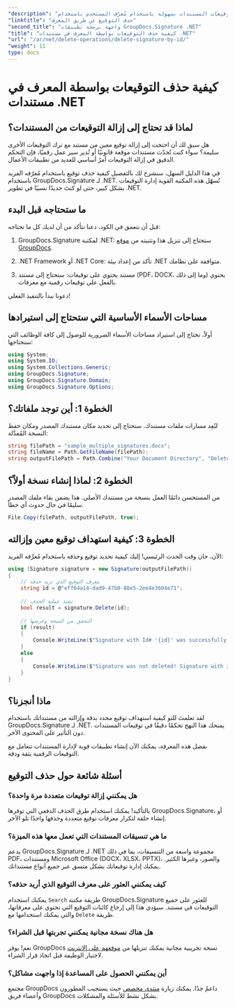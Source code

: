 ```yaml
---
"description": "تعرّف على كيفية إزالة توقيعات المستندات بسهولة باستخدام مُعرّف المستخدم باستخدام GroupDocs.Signature لـ .NET. دليل خطوة بخطوة مع أمثلة برمجية كاملة."
"linktitle": "حذف التوقيع عن طريق المعرف"
"second_title": "واجهة برمجة تطبيقات GroupDocs.Signature .NET"
"title": "كيفية حذف التوقيعات بواسطة المعرف في مستندات .NET"
"url": "/ar/net/delete-operations/delete-signature-by-id/"
"weight": 11
type: docs
---
```

# كيفية حذف التوقيعات بواسطة المعرف في مستندات .NET

## لماذا قد تحتاج إلى إزالة التوقيعات من المستندات؟

هل سبق لك أن احتجت إلى إزالة توقيع معين من مستند مع ترك التوقيعات الأخرى سليمة؟ سواء كنت تُحدّث مستندات موقعة قانونيًا أو تُدير سير عمل رقميًا، فإن التحكم الدقيق في إزالة التوقيعات أمرٌ أساسي للعديد من تطبيقات الأعمال.

في هذا الدليل السهل، سنشرح لك بالتفصيل كيفية حذف توقيع باستخدام مُعرّفه الفريد باستخدام GroupDocs.Signature لـ .NET. تُسهّل هذه المكتبة القوية إدارة التوقيعات بشكل كبير، حتى لو كنتَ جديدًا نسبيًا في تطوير .NET.

## ما ستحتاجه قبل البدء

قبل أن نتعمق في الكود، دعنا نتأكد من أن لديك كل ما تحتاجه:

1. GroupDocs.Signature لمكتبة .NET: ستحتاج إلى تنزيل هذا وتثبيته من [موقع GroupDocs](https://releases.groupdocs.com/signature/net/).

2. .NET Framework أو .NET Core: تأكد من إعداد بيئة .NET متوافقة على نظامك.

3. مستند يحتوي على توقيعات: ستحتاج إلى مستند (PDF، DOCX، وما إلى ذلك) يحتوي بالفعل على توقيعات رقمية مع معرفات.

دعونا نبدأ بالتنفيذ الفعلي!

## مساحات الأسماء الأساسية التي ستحتاج إلى استيرادها

أولاً، نحتاج إلى استيراد مساحات الأسماء الضرورية للوصول إلى كافة الوظائف التي سنحتاجها:

```csharp
using System;
using System.IO;
using System.Collections.Generic;
using GroupDocs.Signature;
using GroupDocs.Signature.Domain;
using GroupDocs.Signature.Options;
```

## الخطوة 1: أين توجد ملفاتك؟

لنُعِد مسارات ملفات مستندك. ستحتاج إلى تحديد مكان مستندك المصدر ومكان حفظ النسخة المُعدَّلة:

```csharp
string filePath = "sample_multiple_signatures.docx";
string fileName = Path.GetFileName(filePath);
string outputFilePath = Path.Combine("Your Document Directory", "DeleteById", fileName);
```

## الخطوة 2: لماذا إنشاء نسخة أولاً؟

من المستحسن دائمًا العمل بنسخة من مستندك الأصلي. هذا يضمن بقاء ملفك المصدر سليمًا في حال حدوث أي خطأ.

```csharp
File.Copy(filePath, outputFilePath, true);
```

## الخطوة 3: كيفية استهداف توقيع معين وإزالته

الآن، حان وقت الحدث الرئيسي! إليك كيفية تحديد توقيع وحذفه باستخدام مُعرِّفه الفريد:

```csharp
using (Signature signature = new Signature(outputFilePath))
{
    // معرف التوقيع الذي تريد حذفه
    string id = @"eff64a14-dad9-47b0-88e5-2ee4e3604e71";
    
    // تنفيذ عملية الحذف
    bool result = signature.Delete(id);
    
    // التحقق من النتيجة وعرضها
    if (result)
    {
        Console.WriteLine($"Signature with Id# '{id}' was successfully deleted from document ['{fileName}'].");
    }
    else
    {
        Console.WriteLine($"Signature was not deleted! Signature with id# '{id}' was not found in the document.");
    }
}
```

## ماذا أنجزنا؟

لقد تعلمتَ للتو كيفية استهداف توقيع محدد بدقة وإزالته من مستنداتك باستخدام GroupDocs.Signature لـ .NET. يمنحك هذا النهج تحكمًا دقيقًا في توقيعات المستندات دون التأثير على المحتوى الآخر.

بفضل هذه المعرفة، يمكنك الآن إنشاء تطبيقات قوية لإدارة المستندات تتعامل مع التوقيعات الرقمية بثقة ودقة.

## أسئلة شائعة حول حذف التوقيع

### هل يمكنني إزالة توقيعات متعددة مرة واحدة؟

بالتأكيد! يمكنك استخدام طرق الحذف الدفعي التي توفرها GroupDocs.Signature، أو إنشاء حلقة لتكرار معرفات توقيع متعددة وحذفها واحدًا تلو الآخر.

### ما هي تنسيقات المستندات التي تعمل معها هذه الميزة؟

يدعم GroupDocs.Signature لـ .NET مجموعة واسعة من التنسيقات، بما في ذلك PDF، ومستندات Microsoft Office (DOCX، XLSX، PPTX)، والصور، وغيرها الكثير. يمكنك إدارة توقيعاتك بشكل متسق عبر جميع أنواع مستنداتك.

### كيف يمكنني العثور على معرف التوقيع الذي أريد حذفه؟

يمكنك استخدام `Search` طريقة مكتبة GroupDocs.Signature للعثور على جميع التوقيعات في مستند. سيؤدي هذا إلى إرجاع كائنات التوقيع التي تحتوي على معرفاتها، والتي يمكنك استخدامها مع `Delete` طريقة.

### هل هناك نسخة مجانية يمكنني تجربتها قبل الشراء؟

نعم! يوفر GroupDocs نسخة تجريبية مجانية يمكنك تنزيلها من [موقعهم على الانترنت](https://releases.groupdocs.com/) لاختبار الوظيفة قبل اتخاذ قرار الشراء.

### أين يمكنني الحصول على المساعدة إذا واجهت مشاكل؟

مجتمع GroupDocs داعمٌ جدًا. يمكنك زيارة [منتدى مخصص](https://forum.groupdocs.com/c/signature/13) حيث يستجيب المطورون وأعضاء فريق GroupDocs بشكل نشط للأسئلة والمشكلات.